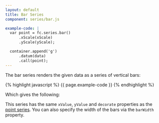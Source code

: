 ```yaml
---
layout: default
title: Bar Series
component: series/bar.js

example-code: |
  var point = fc.series.bar()
      .xScale(xScale)
      .yScale(yScale);

  container.append('g')
      .datum(data)
      .call(point);
---
```


The bar series renders the given data as a series of vertical bars:

{% highlight javascript %}
{{ page.example-code }}
{% endhighlight %}

Which gives the following:

<div id="series_bar" class="chart"> </div>
<script type="text/javascript">
(function() {
    var f = createFixture('#series_bar', null, null, function() { return true; });
    var container = f.container, data = f.data
      xScale = f.xScale, yScale = f.yScale;
    {{ page.example-code }}
}());
</script>

This series has the same `xValue`, `yValue` and `decorate` properties as the [point series](#point). You can also specify the width of the bars via the `barWidth` property.

